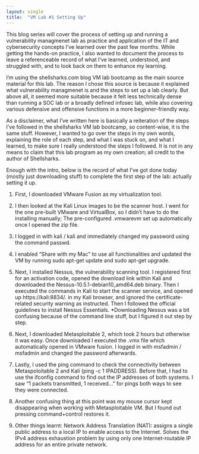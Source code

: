 ```yaml
---
layout: single
title:  "VM Lab #1 Setting Up"
---
```



This blog series will cover the process of setting up and running a vulnerability managmenet lab as practice and application of the IT and cybersecurity concepts I’ve learned over the past few months. While getting the hands-on practice, I also wanted to document the process to leave a referenceable record of what I’ve learned, understood, and struggled with, and to look back on them to enhance my learning. 

I’m using the shellsharks.com blog VM lab bootcamp as the main source material for this lab. The reason I chose this source is because it explained what vulnerability managmenet is and the steps to set up a lab clearly. But above all, it seemed more suitable because it felt less technically dense than running a SOC lab or a broadly defined infosec lab, while also covering various defensive and offensive functions in a more beginner-friendly way.

As a disclaimer, what I’ve written here is basically a reiteration of the steps I’ve followed in the shellsharks VM lab bootcamp, so content-wise, it is the same stuff. However, I wanted to go over the steps in my own words, explaining the role of each step, and what I was stuck on, and what I learned, to make sure I really understood the steps I followed. It is not in any means to claim that this lab program as my own creation; all credit to the author of Shellsharks.

Enough with the intro, below is the record of what I’ve got done today (mostly just downloading stuff) to complete the first step of the lab: actually setting it up.


1. First, I downloaded VMware Fusion as my virtualization tool. 

2. I then looked at the Kali Linux images to be the scanner host. I went for the one pre-built VMware and VirtualBox, so I didn’t have to do the installing manually; The pre-configured .vmwarevm set up automatically once I opened the zip file. 

3. I logged in with kali / kali and immediately changed my password using the command passwd.

4. I enabled “Share with my Mac” to use all functionalities and updated the VM by running sudo apt-get update and sudo apt-get upgrade.

5. Next, I installed Nessus, the vulnerability scanning tool. I registered first for an activation code, opened the download link within Kali and downloaded the Nessus-10.5.1-debian10_amd64.deb binary. Then I executed the commands in Kali to start the scanner service, and opened up https://kali:8834/. in my Kali browser, and ignored the certificate-related security warning as instructed. Then I followed the official guidelines to install Nessus Essentials. *Downloading Nessus was a bit confusing because of the command line stuff, but I figured it out step by step.

6. Next, I downloaded Metasploitable 2, which took 2 hours but otherwise it was easy. Once downloaded I executed the .vmx file which automatically opened in VMware fusion. I logged in with msfadmin / msfadmin and changed the password afterwards.

7. Lastly, I used the ping command to check the connectivity between Metaspoloitable 2 and Kali (ping -c 1 IPADDRESS). Before that, I had to use the ifconfig command to find out the IP addresses of both systems. I saw “1 packets transmitted, 1 received…” for pings both ways to see they were connected. 

8. Another confusing thing at this point was my mouse cursor kept disappearing when working with Metasploitable VM. But I found out pressing command+control restores it. 
 
  9. Other things learnt:
Network Address Translation (NAT): assigns a single public address to a local IP to enable access to the Internet. Solves the IPv4 address exhaustion problem by using only one Internet-routable IP address for an entire private network.
